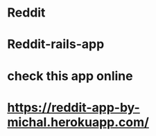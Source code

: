 # Reddit

# Reddit-rails-app

# check this app online
# https://reddit-app-by-michal.herokuapp.com/
